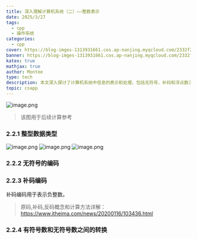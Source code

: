 ```yaml
---
title: 深入理解计算机系统（二）——整数表示
date: 2025/3/27
tags:
  - cpp
  - 操作系统
categories:
  - cpp
cover: https://blog-imges-1313931661.cos.ap-nanjing.myqcloud.com/2332f23507cda82458edd3e4de5acbc5bac632ef1b139-MmjdkO_fw1200.jpeg
banner: https://blog-imges-1313931661.cos.ap-nanjing.myqcloud.com/2332f23507cda82458edd3e4de5acbc5bac632ef1b139-MmjdkO_fw1200.jpeg
katex: true
mathjax: true
author: Montee
type: tech
description: 本文深入探讨了计算机系统中信息的表示和处理，包括无符号、补码和浮点数三种数字表示方式，以及信息存储、字节顺序、字符串和代码表示。文章强调了字长的重要性，解释了十六进制表示法，并讨论了字节顺序对数据存储的影响。通过C语言程序示例，展示了不同数据类型在内存中的存储方式，验证了小端存储模式，并探讨了布尔代数和位级运算在C语言中的应用。
topic: csapp
---
```


![image.png](https://blog-imges-1313931661.cos.ap-nanjing.myqcloud.com/20250327220619.png)
> 该图用于后续计算参考

### 2.2.1 整型数据类型
![image.png](https://blog-imges-1313931661.cos.ap-nanjing.myqcloud.com/20250327220822.png)
![image.png](https://blog-imges-1313931661.cos.ap-nanjing.myqcloud.com/20250327220834.png)
![image.png](https://blog-imges-1313931661.cos.ap-nanjing.myqcloud.com/20250327221012.png)

### 2.2.2 无符号的编码

### 2.2.3 补码编码
补码编码用于表示负整数。

> 原码,补码,反码概念和计算方法详解：https://www.itheima.com/news/20200116/103436.html

### 2.2.4 有符号数和无符号数之间的转换
